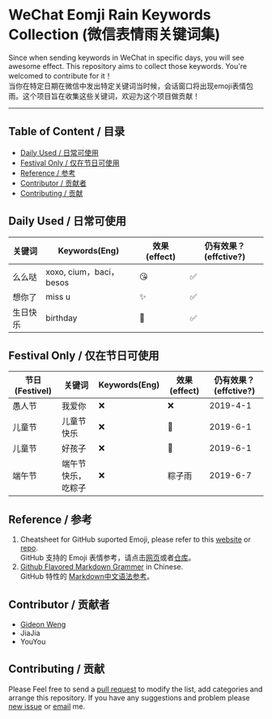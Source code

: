 # WeChat Eomji Rain Keywords Collection (微信表情雨关键词集) <!-- omit in toc -->
Since when sending keywords in WeChat in specific days, you will see awesome effect. This repository aims to collect those keywords. You're welcomed to contribute for it！  
 当你在特定日期在微信中发出特定关键词当时候，会话窗口将出现emoji表情包雨。这个项目旨在收集这些关键词，欢迎为这个项目做贡献！  
 <!-- omit in toc -->
---
## Table of Content / 目录 <!-- omit in toc -->
- [Daily Used / 日常可使用](#daily-used--%E6%97%A5%E5%B8%B8%E5%8F%AF%E4%BD%BF%E7%94%A8)
- [Festival Only / 仅在节日可使用](#festival-only--%E4%BB%85%E5%9C%A8%E8%8A%82%E6%97%A5%E5%8F%AF%E4%BD%BF%E7%94%A8)
- [Reference / 参考](#reference--%E5%8F%82%E8%80%83)
- [Contributor / 贡献者](#contributor--%E8%B4%A1%E7%8C%AE%E8%80%85)
- [Contributing / 贡献](#contributing--%E8%B4%A1%E7%8C%AE)
  
## Daily Used / 日常可使用

关键词 | Keywords(Eng) | 效果 (effect) | 仍有效果？(effctive?)|
------|---------------|--------------|---------------------|
么么哒|xoxo, cium，baci，besos|:kissing_heart:|:white_check_mark:|
想你了| miss u |:sparkles:|:white_check_mark:|
生日快乐| birthday| :birthday:|:white_check_mark:|

## Festival Only / 仅在节日可使用

节日 (Festivel) | 关键词 | Keywords(Eng) | 效果 (effect) | 仍有效果？(effctive?)|
---------------|-------|-----------|--------------|-----|
愚人节|我爱你|:x:|:x:|2019-4-1|
儿童节| 儿童节快乐| :x: | :balloon:|2019-6-1|
儿童节| 好孩子| :x: | :hibiscus:|2019-6-1|
端午节|端午节快乐，吃粽子|:x:|粽子雨|2019-6-7|

## Reference / 参考
1. Cheatsheet for GitHub suported Emoji, please refer to this [website](https://www.webfx.com/tools/emoji-cheat-sheet/) or [repo](https://github.com/guodongxiaren/README/blob/master/emoji.md).  
    GitHub 支持的 Emoji 表情参考，请点击[网页](https://www.webfx.com/tools/emoji-cheat-sheet/)或者[仓库](https://github.com/guodongxiaren/README/blob/master/emoji.md)。
2. [Github Flavored Markdown Grammer](https://github.com/guodongxiaren/README) in Chinese.  
    GitHub 特性的 [Markdown中文语法参考](https://github.com/guodongxiaren/README)。

## Contributor / 贡献者
+ [Gideon Weng](https://github.com/GideonWeng)
+ JiaJia
+ YouYou

## Contributing / 贡献
Please Feel free to send a [pull request](https://github.com/GideonWeng/WeChat-Eomji-Rain-Keywords-Collection/pulls) to modify the list, add categories and arrange this repository. If you have any suggestions and problem please [new issue](https://github.com/peihaowang/AngryBirds-Processing/issues/new) or [email](cnzxwgy@gmail.com) me.
